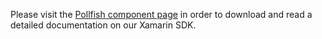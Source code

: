 Please visit the [Pollfish component page](https://www.nuget.org/packages/HolisticWare.Pollfish/) in order to download and read a detailed documentation on our Xamarin SDK.

